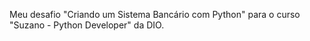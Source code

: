 Meu desafio "Criando um Sistema Bancário com Python" para o curso "Suzano - Python Developer" da DIO.
